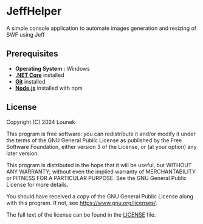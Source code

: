 # JeffHelper
A simple console application to automate images generation and resizing of SWF using Jeff

## Prerequisites

- **Operating System :** Windows
- **[.NET Core](https://dotnet.microsoft.com/download)** installed
- **[Git](https://git-scm.com/downloads)** installed
- **[Node.js](https://nodejs.org/en/download/)** installed with npm

## License

Copyright (C) 2024 Lounek


This program is free software: you can redistribute it and/or modify
it under the terms of the GNU General Public License as published by
the Free Software Foundation, either version 3 of the License, or
(at your option) any later version.

This program is distributed in the hope that it will be useful,
but WITHOUT ANY WARRANTY; without even the implied warranty of
MERCHANTABILITY or FITNESS FOR A PARTICULAR PURPOSE. See the
GNU General Public License for more details.

You should have received a copy of the GNU General Public License
along with this program. If not, see <https://www.gnu.org/licenses/>.

The full text of the license can be found in the [LICENSE](LICENSE) file.

